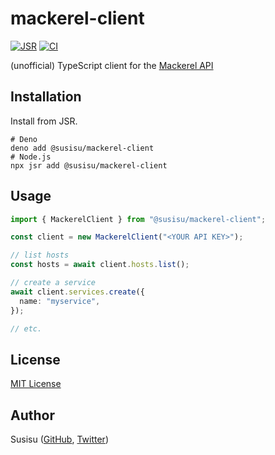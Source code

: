 # mackerel-client

[![JSR](https://jsr.io/badges/@susisu/mackerel-client)](https://jsr.io/@susisu/mackerel-client)
[![CI](https://github.com/susisu/mackerel-client/actions/workflows/ci.yml/badge.svg)](https://github.com/susisu/mackerel-client/actions/workflows/ci.yml)

(unofficial) TypeScript client for the [Mackerel API](https://mackerel.io/api-docs/)

## Installation

Install from JSR.

```console
# Deno
deno add @susisu/mackerel-client
# Node.js
npx jsr add @susisu/mackerel-client
```

## Usage

```ts
import { MackerelClient } from "@susisu/mackerel-client";

const client = new MackerelClient("<YOUR API KEY>");

// list hosts
const hosts = await client.hosts.list();

// create a service
await client.services.create({
  name: "myservice",
});

// etc.
```

## License

[MIT License](http://opensource.org/licenses/mit-license.php)

## Author

Susisu ([GitHub](https://github.com/susisu), [Twitter](https://twitter.com/susisu2413))
